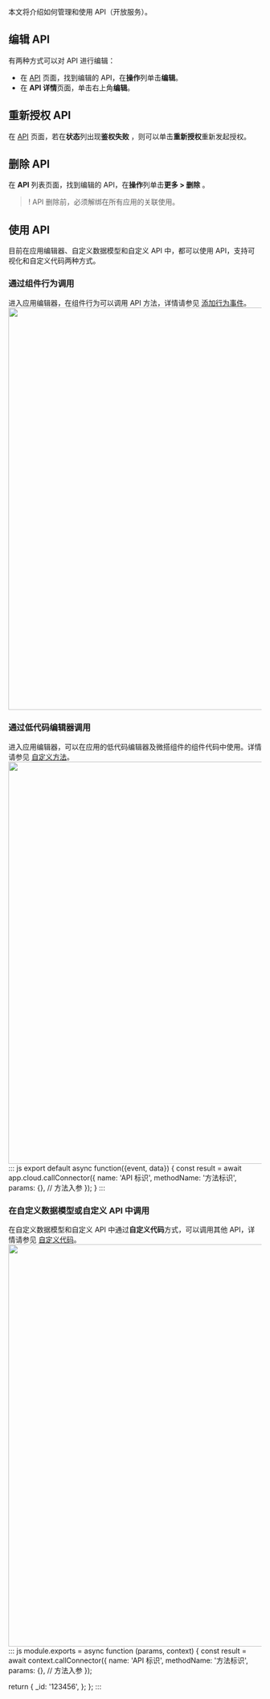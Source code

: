 本文将介绍如何管理和使用 API（开放服务）。
[](id:edit)
## 编辑 API 
有两种方式可以对 API 进行编辑：
- 在 [API](https://console.cloud.tencent.com/lowcode/datasource/connector) 页面，找到编辑的 API，在**操作**列单击**编辑**。
- 在 **API 详情**页面，单击右上角**编辑**。 

[](id:refresh)
## 重新授权 API 
在 [API](https://console.cloud.tencent.com/lowcode/datasource/connector) 页面，若在**状态**列出现**鉴权失败** ，则可以单击**重新授权**重新发起授权。
	
[](id:delete)
## 删除 API 
在 **API** 列表页面，找到编辑的 API，在**操作**列单击**更多 > 删除** 。
>! API 删除前，必须解绑在所有应用的关联使用。


## 使用 API
目前在应用编辑器、自定义数据模型和自定义 API 中，都可以使用 API，支持可视化和自定义代码两种方式。

[](id:components)
### 通过组件行为调用 
进入应用编辑器，在组件行为可以调用 API 方法，详情请参见 [添加行为事件](https://cloud.tencent.com/document/product/1301/68456#components)。
<img src="https://qcloudimg.tencent-cloud.cn/raw/5b7f24c8675b619f097424eed02609c4.png" width="800px">

[](id:editor)
### 通过低代码编辑器调用 
进入应用编辑器，可以在应用的低代码编辑器及微搭组件的组件代码中使用。详情请参见 [自定义方法](https://cloud.tencent.com/document/product/1301/68456#editor)。
<img src="https://qcloudimg.tencent-cloud.cn/raw/663007350ea32951eb99769ef109a28d.png" width="800px"> 
<dx-codeblock>
:::  js
export default async function({event, data}) {
    const result = await app.cloud.callConnector({
        name: 'API 标识',
        methodName: '方法标识',
        params: {}, // 方法入参
    });
}
:::
</dx-codeblock>

[](id:custom)
### 在自定义数据模型或自定义 API 中调用 
在自定义数据模型和自定义 API 中通过**自定义代码**方式，可以调用其他 API，详情请参见 [自定义代码](https://cloud.tencent.com/document/product/1301/68440#api)。
<img src="https://qcloudimg.tencent-cloud.cn/raw/59e671f13ed079bd7d0a686331f614da.png" width="800px"> 
<dx-codeblock>
:::  js
module.exports = async function (params, context) {
  const result = await context.callConnector({
    name: 'API 标识',
    methodName: '方法标识',
    params: {}, // 方法入参
  });

  return {
    _id: '123456',
  };
};
:::
</dx-codeblock>
